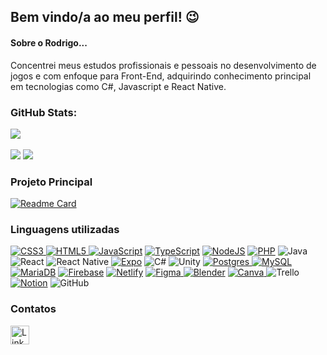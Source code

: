 ## Bem vindo/a ao meu perfil! 😉

#### Sobre o Rodrigo...
Concentrei meus estudos profissionais e pessoais no desenvolvimento de jogos e com enfoque para Front-End, adquirindo conhecimento principal em tecnologias como C#, Javascript e React Native.

### GitHub Stats:

![](https://github-readme-stats.vercel.app/api?username=RodrigoBichet&theme=dark&hide_border=false&include_all_commits=false&count_private=false)<br><br>
![](https://github-readme-streak-stats.herokuapp.com/?user=RodrigoBichet&theme=dark&hide_border=false)
![](https://github-readme-stats.vercel.app/api/top-langs/?username=RodrigoBichet&theme=dark&hide_border=false&include_all_commits=false&count_private=false&layout=compact)

### Projeto Principal

[![Readme Card](https://github-readme-stats.vercel.app/api/pin/?username=rodrigobichet&repo=GameBen10&theme=dark)](https://github.com/anuraghazra/github-readme-stats)

### Linguagens utilizadas

[![CSS3](https://img.shields.io/badge/css3-%231572B6.svg?style=plastic&logo=css3&logoColor=white) ](https://img.shields.io/badge/CSS3-1572B6.svg?style=for-the-badge&logo=CSS3&logoColor=white)
[![HTML5](https://img.shields.io/badge/html5-%23E34F26.svg?style=plastic&logo=html5&logoColor=white) ](https://img.shields.io/badge/HTML5-E34F26.svg?style=for-the-badge&logo=HTML5&logoColor=white)
[![JavaScript](https://img.shields.io/badge/javascript-%23323330.svg?style=plastic&logo=javascript&logoColor=%23F7DF1E)](https://img.shields.io/badge/JavaScript-F7DF1E.svg?style=for-the-badge&logo=JavaScript&logoColor=black)
[![TypeScript](https://img.shields.io/badge/typescript-%23007ACC.svg?style=plastic&logo=typescript&logoColor=white)](https://img.shields.io/badge/TypeScript-3178C6.svg?style=for-the-badge&logo=TypeScript&logoColor=white)
[![NodeJS](https://img.shields.io/badge/node.js-6DA55F?style=plastic&logo=node.js&logoColor=white)](https://img.shields.io/badge/Node.js-339933.svg?style=for-the-badge&logo=nodedotjs&logoColor=white)
[![PHP](https://img.shields.io/badge/php-%23777BB4.svg?style=for-the-badge&logo=php&logoColor=white)](https://img.shields.io/badge/PHP-777BB4.svg?style=for-the-badge&logo=PHP&logoColor=white)
![Java](https://img.shields.io/badge/java-%23ED8B00.svg?style=for-the-badge&logo=openjdk&logoColor=white)
![React](https://img.shields.io/badge/react-%2320232a.svg?style=for-the-badge&logo=react&logoColor=%2361DAFB)
![React Native](https://img.shields.io/badge/react_native-%2320232a.svg?style=for-the-badge&logo=react&logoColor=%2361DAFB)
[![Expo](https://img.shields.io/badge/expo-1C1E24?style=plastic&logo=expo&logoColor=#D04A37)](https://img.shields.io/badge/Expo-000020.svg?style=for-the-badge&logo=Expo&logoColor=white)
![C#](https://img.shields.io/badge/c%23-%23239120.svg?style=for-the-badge&logo=c-sharp&logoColor=white)
![Unity](https://img.shields.io/badge/unity-%23000000.svg?style=for-the-badge&logo=unity&logoColor=white)
[![Postgres](https://img.shields.io/badge/postgres-%23316192.svg?style=plastic&logo=postgresql&logoColor=white) ](https://img.shields.io/badge/PostgreSQL-4169E1.svg?style=for-the-badge&logo=PostgreSQL&logoColor=white)
[![MySQL](https://img.shields.io/badge/mysql-%2300f.svg?style=plastic&logo=mysql&logoColor=white)](https://img.shields.io/badge/MySQL-4479A1.svg?style=for-the-badge&logo=MySQL&logoColor=white)
[![MariaDB](https://img.shields.io/badge/MariaDB-003545?style=for-the-badge&logo=mariadb&logoColor=white)](https://img.shields.io/badge/MariaDB-003545.svg?style=for-the-badge&logo=MariaDB&logoColor=white)
[![Firebase](https://img.shields.io/badge/Firebase-039BE5?style=for-the-badge&logo=Firebase&logoColor=white)](https://img.shields.io/badge/Firebase-FFCA28.svg?style=for-the-badge&logo=Firebase&logoColor=black)
[![Netlify](https://img.shields.io/badge/netlify-%23000000.svg?style=for-the-badge&logo=netlify&logoColor=#00C7B7)](https://img.shields.io/badge/Netlify-00C7B7.svg?style=for-the-badge&logo=Netlify&logoColor=white)
[![Figma](https://img.shields.io/badge/figma-%23F24E1E.svg?style=plastic&logo=figma&logoColor=white) ](https://img.shields.io/badge/Figma-F24E1E.svg?style=for-the-badge&logo=Figma&logoColor=white)
[![Blender](https://img.shields.io/badge/blender-%23F5792A.svg?style=for-the-badge&logo=blender&logoColor=white)](https://img.shields.io/badge/Blender-F5792A.svg?style=for-the-badge&logo=Blender&logoColor=white)
[![Canva](https://img.shields.io/badge/Canva-%2300C4CC.svg?style=plastic&logo=Canva&logoColor=white) ](https://img.shields.io/badge/Canva-00C4CC.svg?style=for-the-badge&logo=Canva&logoColor=white)
![Trello](https://img.shields.io/badge/Trello-%23026AA7.svg?style=for-the-badge&logo=Trello&logoColor=white)
[![Notion](https://img.shields.io/badge/Notion-%23000000.svg?style=plastic&logo=notion&logoColor=white)](https://img.shields.io/badge/Notion-000000.svg?style=for-the-badge&logo=Notion&logoColor=white)
![GitHub](https://img.shields.io/badge/github-%23121011.svg?style=for-the-badge&logo=github&logoColor=white)

### Contatos

[<img src='https://img.shields.io/badge/LinkedIn-0077B5?style=for-the-badge&logo=linkedin&logoColor=white' alt='Linkedin' height='30'>](https://www.linkedin.com/in/rodrigobichet/)
